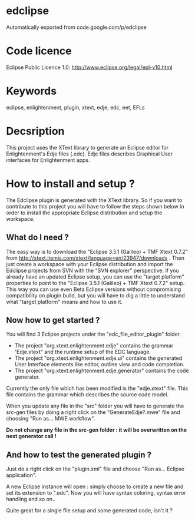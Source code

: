 # edclipse
Automatically exported from code.google.com/p/edclipse

# Code licence
Eclipse Public Licence 1.0: http://www.eclipse.org/legal/epl-v10.html

# Keywords
eclipse, enlightenment, plugin, xtext, edje, edc, eet, EFLs

# Decsription
This project uses the XText library to generate an Eclipse editor for Enlightenment's Edje files (.edc).
Edje files describes Graphical User interfaces for Enlightenment apps. 

# How to install and setup ?
The Edclipse plugin is generated with the XText library. So if you want to contribute to this project you will have to follow the steps shown below in order to install the appropriate Eclipse distribution and setup the workspace. 

## What do I need ?
The easy way is to download the "Eclipse 3.5.1 (Galileo) + TMF Xtext 0.7.2" from http://xtext.itemis.com/xtext/language=en/23947/downloads .
Then just create a workspace with your Eclipse distribution and import the Edclipse projects from SVN with the "SVN explorer" perspective.
If you already have an updated Eclipse setup, you can use the "target platform" properties to point to the "Eclipse 3.5.1 (Galileo) + TMF Xtext 0.7.2" setup. This way you can use even Beta Eclipse versions without compromising compatibility on plugin build, but you will have to dig a little to understand what "target platform" means and how to use it. 

## Now how to get started ?
You will find 3 Eclipse projects under the "edc_file_editor_plugin" folder.
- The project "org.xtext.enlightenment.edje" contains the grammar 'Edje.xtext" and the runtime setup of the EDC language.
- The project "org.xtext.enlightenment.edje.ui" contains the generated User Interface elements like editor, outline view and code completion.
- The project "org.xtext.enlightenment.edje.generator" contains the code generator.

Currently the only file which has been modified is the "edje.xtext" file. This file contains the grammar which describes the source code model.

When you update any file in the "src" folder you will have to generate the src-gen files by doing a right click on the "GenerateEdje?.mwe" file and choosing "Run as... MWE workflow".

**Do not change any file in the src-gen folder : it will be overwritten on the next generator call !**

## And how to test the generated plugin ?
Just do a right click on the "plugin.xml" file and choose "Run as... Eclipse application".

A new Eclipse instance will open : simply choose to create a new file and set its extension to ".edc". Now you will have syntax coloring, syntax error handling and so on..

Quite great for a single file setup and some generated code, isn't it ?

